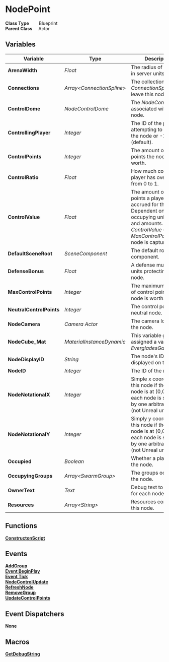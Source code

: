 # NodePoint


**Class Type**&nbsp; &nbsp; &nbsp; &nbsp; Blueprint  
**Parent Class** &nbsp; &nbsp; Actor  

## Variables
|Variable                   |Type                       |Description                                                                                                                                                                    |
|---------------------------|---------------------------|-------------------------------------------------------------------------------------------------------------------------------------------------------------------------------|
|**ArenaWidth**             |*Float*                    |The radius of the node in server units.                                                                                                                                        |
|**Connections**            |*Array\<ConnectionSpline\>*|The collection of *ConnectionSplines* that leave this node.                                                                                                                    |
|**ControlDome**            |*NodeControlDome*          |The *NodeControlDome* associated with this node.                                                                                                                               |
|**ControllingPlayer**      |*Integer*                  |The ID of the player attempting to capture the node or -1 (default).                                                                                                           |
|**ControlPoints**          |*Integer*                  |The amount of control points the node is worth.                                                                                                                                |
|**ControlRatio**           |*Float*                    |How much control a player has over a node, from 0 to 1.                                                                                                                        |
|**ControlValue**           |*Float*                    |The amount of control points a player has accrued for the node. Dependent on occupying unit types and amounts. When *ControlValue* == *MaxControlPoints*, the node is captured.|
|**DefaultSceneRoot**       |*SceneComponent*           |The default root component.                                                                                                                                                    |
|**DefenseBonus**           |*Float*                    |A defense multiplier for units protecting the node.                                                                                                                            |
|**MaxControlPoints**       |*Integer*                  |The maximum amount of control points the node is worth.                                                                                                                        |
|**NeutralControlPoints**   |*Integer*                  |The control points for a neutral node.                                                                                                                                         |
|**NodeCamera**             |*Camera Actor*             |The camera located at the node.                                                                                                                                                |
|**NodeCube_Mat**           |*MaterialInstanceDynamic*  |This variable gets assigned a value from *EvergladesGameMode*.                                                                                                                 |
|**NodeDisplayID**          |*String*                   |The node's ID as displayed on the map.                                                                                                                                         |
|**NodeID**                 |*Integer*                  |The ID of the node.                                                                                                                                                            |
|**NodeNotationalX**        |*Integer*                  |Simple x coordinate for this node if the central node is at (0,0) and each node is separated by one arbitrary unit (not Unreal units).                                         |
|**NodeNotationalY**        |*Integer*                  |Simply y coordinate for this node if the central node is at (0,0) and each node is separated by one arbitrary unit (not Unreal units).                                         |
|**Occupied**               |*Boolean*                  |Whether a player owns the node.                                                                                                                                                |
|**OccupyingGroups**        |*Array\<SwarmGroup\>*      |The groups occupying the node.                                                                                                                                                 |
|**OwnerText**              |*Text*                     |Debug text to display for each node.                                                                                                                                           |
|**Resources**              |*Array\<String\>*          |Resources contained in this node.                                                                                                                                              |

## Functions
[**ConstructonScript**](../../Methods/ClientMethods/ConstructionScript_NodePoint.md)  

## Events
[**AddGroup**](../../Events/AddGroup.md)  
[**Event BeginPlay**](../../Events/BeginPlay_NodePoint.md)  
[**Event Tick**](../../Events/Tick_NodePoint.md)  
[**NodeControlUpdate**](../../Events/NodeControlUpdate.md)  
[**RefreshNode**](../../Events/RefreshNode.md)  
[**RemoveGroup**](../../Events/RemoveGroup.md)  
[**UpdateControlPoints**](../../Events/UpdateControlPoints.md)  

## Event Dispatchers
**None**

## Macros
[**GetDebugString**](../../Macros/GetDebugString.md)  